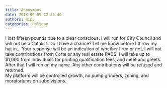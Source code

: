 ```yaml
---
title: Anonymous
date: 2018-06-09 22:45:46
authors: Ripp
categories: Holiday
---
```


 I lost fifteen pounds due to a clear conscious.   I will run for City Council and will not be a Catalist. Do I have a chance?   Let me know before I throw my hat in...
Your response will be an indication of whether I run or not.    I will not take contributions from Corte or any real estate PACS.   I will take up to $1,000 from individuals for printing,qualification fees, and meet and greets. After that I  will run on my name. Any other contributions will be refused and returned.   
My platform will be controlled growth, no pump grinders, zoning, and moratoriums on subdivisions.